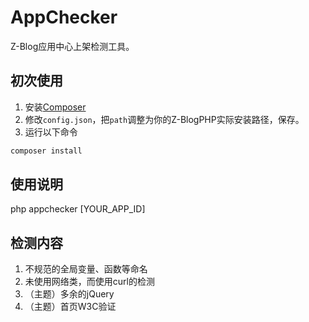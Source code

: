 AppChecker
=============================
Z-Blog应用中心上架检测工具。

## 初次使用
1. 安装[Composer](https://getcomposer.org/)
2. 修改``config.json``，把``path``调整为你的Z-BlogPHP实际安装路径，保存。
3. 运行以下命令
```bash
composer install
```

## 使用说明
php appchecker [YOUR_APP_ID]

## 检测内容
1. 不规范的全局变量、函数等命名
1. 未使用网络类，而使用curl的检测
1. （主题）多余的jQuery
1. （主题）首页W3C验证